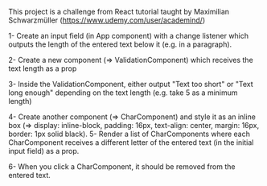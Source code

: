 This project is a challenge from React tutorial taught by Maximilian Schwarzmüller (https://www.udemy.com/user/academind/)

1- Create an input field (in App component) with a change listener which outputs the length of the entered text below it (e.g. in a paragraph).

2- Create a new component (=> ValidationComponent) which receives the text length as a prop

3- Inside the ValidationComponent, either output "Text too short" or "Text long enough" depending on the text length (e.g. take 5 as a minimum length)

4- Create another component (=> CharComponent) and style it as an inline box (=> display: inline-block, padding: 16px, text-align: center, margin: 16px, border: 1px solid black).
5- Render a list of CharComponents where each CharComponent receives a different letter of the entered text (in the initial input field) as a prop.

6- When you click a CharComponent, it should be removed from the entered text.
